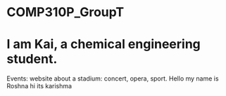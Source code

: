 # COMP310P_GroupT

# I am Kai, a chemical engineering student.

Events: website about a stadium: concert, opera, sport.
Hello my name is Roshna
hi its karishma
